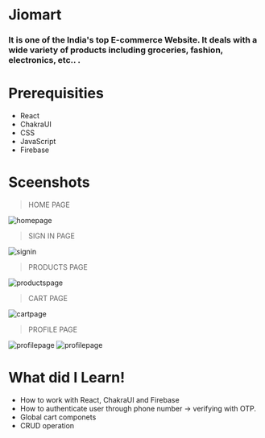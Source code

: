 # Jiomart

### It is one of the India's top E-commerce Website. It deals with a wide variety of products including groceries, fashion, electronics, etc.. .

# Prerequisities

- React
- ChakraUI
- CSS
- JavaScript
- Firebase



# Sceenshots

> HOME PAGE

![homepage](https://user-images.githubusercontent.com/107534043/203550495-3be1bbdb-1c66-406a-9255-3d6aea2515ad.png)


> SIGN IN PAGE

![signin](https://user-images.githubusercontent.com/107534043/203550941-e867b519-5eba-4d92-92dd-e2044ac30ebd.png)


> PRODUCTS PAGE

![productspage](https://user-images.githubusercontent.com/107534043/203551568-113e567e-fd4f-41b1-a34d-343c9d518f77.png)


> CART PAGE

![cartpage](https://user-images.githubusercontent.com/107534043/203551849-98ab9438-9252-4957-ad8b-3282fc8aaac0.png)


> PROFILE PAGE

![profilepage](https://user-images.githubusercontent.com/107534043/203552337-3e2aa312-5bd6-46f7-b53f-c118eb6a16cc.png)
![profilepage](https://user-images.githubusercontent.com/107534043/203553652-dd7f5def-7fd0-4334-97e5-4ab51d81680e.png)
# What did I Learn!


- How to work with React, ChakraUI and Firebase
- How to authenticate user through phone number -> verifying with OTP.
- Global cart componets
- CRUD operation
